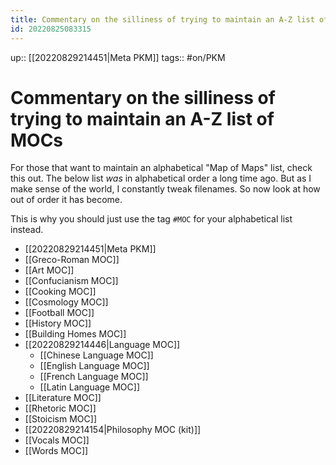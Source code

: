 ```yaml
---
title: Commentary on the silliness of trying to maintain an A-Z list of MOCs
id: 20220825083315
---
```

up:: [[20220829214451|Meta PKM]]
tags:: #on/PKM 

# Commentary on the silliness of trying to maintain an A-Z list of MOCs
For those that want to maintain an alphabetical "Map of Maps" list, check this out. The below list *was* in alphabetical order a long time ago. But as I make sense of the world, I constantly tweak filenames. So now look at how out of order it has become. 

This is why you should just use the tag `#MOC` for your alphabetical list instead.

- [[20220829214451|Meta PKM]]
- [[Greco-Roman MOC]]
- [[Art MOC]]
- [[Confucianism MOC]]
- [[Cooking MOC]]
- [[Cosmology MOC]]
- [[Football MOC]]
- [[History MOC]]
- [[Building Homes MOC]]
- [[20220829214446|Language MOC]]
	- [[Chinese Language MOC]]
	- [[English Language MOC]]
	- [[French Language MOC]]
	- [[Latin Language MOC]]
- [[Literature MOC]]
- [[Rhetoric MOC]]
- [[Stoicism MOC]]
- [[20220829214154|Philosophy MOC (kit)]]
- [[Vocals MOC]]
- [[Words MOC]]
